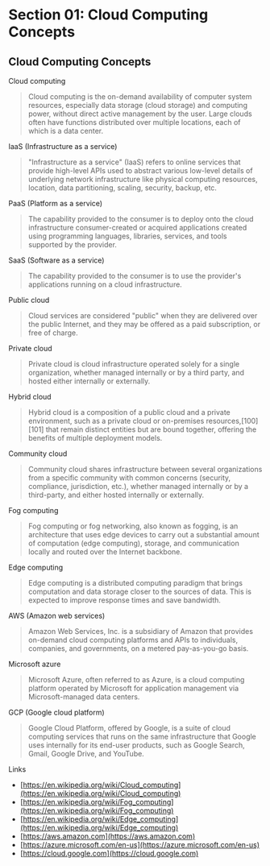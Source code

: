 # Section 01: Cloud Computing Concepts

## Cloud Computing Concepts
Cloud computing
> Cloud computing is the on-demand availability of computer system resources, especially data storage (cloud storage) and computing power, without direct active management by the user.
> Large clouds often have functions distributed over multiple locations, each of which is a data center.

IaaS (Infrastructure as a service)
> "Infrastructure as a service" (IaaS) refers to online services that provide high-level APIs used to abstract various low-level details of underlying network infrastructure like physical computing resources, location, data partitioning, scaling, security, backup, etc.

PaaS (Platform as a service)
> The capability provided to the consumer is to deploy onto the cloud infrastructure consumer-created or acquired applications created using programming languages, libraries, services, and tools supported by the provider.

SaaS (Software as a service)
> The capability provided to the consumer is to use the provider's applications running on a cloud infrastructure.

Public cloud 
> Cloud services are considered "public" when they are delivered over the public Internet, and they may be offered as a paid subscription, or free of charge.

Private cloud
> Private cloud is cloud infrastructure operated solely for a single organization, whether managed internally or by a third party, and hosted either internally or externally.

Hybrid cloud
> Hybrid cloud is a composition of a public cloud and a private environment, such as a private cloud or on-premises resources,[100][101] that remain distinct entities but are bound together, offering the benefits of multiple deployment models.

Community cloud
> Community cloud shares infrastructure between several organizations from a specific community with common concerns (security, compliance, jurisdiction, etc.), whether managed internally or by a third-party, and either hosted internally or externally.

Fog computing
> Fog computing or fog networking, also known as fogging, is an architecture that uses edge devices to carry out a substantial amount of computation (edge computing), storage, and communication locally and routed over the Internet backbone.

Edge computing
> Edge computing is a distributed computing paradigm that brings computation and data storage closer to the sources of data.
> This is expected to improve response times and save bandwidth.
 
AWS (Amazon web services)
> Amazon Web Services, Inc. is a subsidiary of Amazon that provides on-demand cloud computing platforms and APIs to individuals, companies, and governments, on a metered pay-as-you-go basis.

Microsoft azure
> Microsoft Azure, often referred to as Azure, is a cloud computing platform operated by Microsoft for application management via Microsoft-managed data centers.

GCP (Google cloud platform)
> Google Cloud Platform, offered by Google, is a suite of cloud computing services that runs on the same infrastructure that Google uses internally for its end-user products, such as Google Search, Gmail, Google Drive, and YouTube.

Links
- [https://en.wikipedia.org/wiki/Cloud_computing](https://en.wikipedia.org/wiki/Cloud_computing)
- [https://en.wikipedia.org/wiki/Fog_computing](https://en.wikipedia.org/wiki/Fog_computing)
- [https://en.wikipedia.org/wiki/Edge_computing](https://en.wikipedia.org/wiki/Edge_computing)
- [https://aws.amazon.com](https://aws.amazon.com)
- [https://azure.microsoft.com/en-us](https://azure.microsoft.com/en-us)
- [https://cloud.google.com](https://cloud.google.com)

